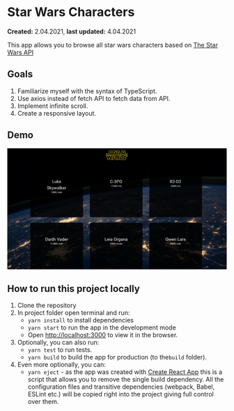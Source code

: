 # Star Wars Characters

**Created:** 2.04.2021, **last updated:** 4.04.2021

This app allows you to browse all star wars characters based on [The Star Wars API](https://swapi.dev/)

## Goals

1. Familiarize myself with the syntax of TypeScript.
2. Use axios instead of fetch API to fetch data from API.
3. Implement infinite scroll.
4. Create a responsive layout.

## Demo

![/demo/demo.gif](/demo/demo.gif)

## How to run this project locally

1. Clone the repository
2. In project folder open terminal and run:
    - `yarn install` to install dependencies
    - `yarn start` to run the app in the development mode
    - Open [http://localhost:3000](http://localhost:3000) to view it in the browser.
3. Optionally, you can also run:
    - `yarn test` to run tests.
    - `yarn build` to build the app for production (to the`build` folder).
4. Even more optionally, you can:
    - `yarn eject` - as the app was created with [Create React App](https://github.com/facebook/create-react-app) this is a script that allows you to remove the single build dependency. All the configuration files and transitive dependencies (webpack, Babel, ESLint etc.) will be copied right into the project giving full control over them.


